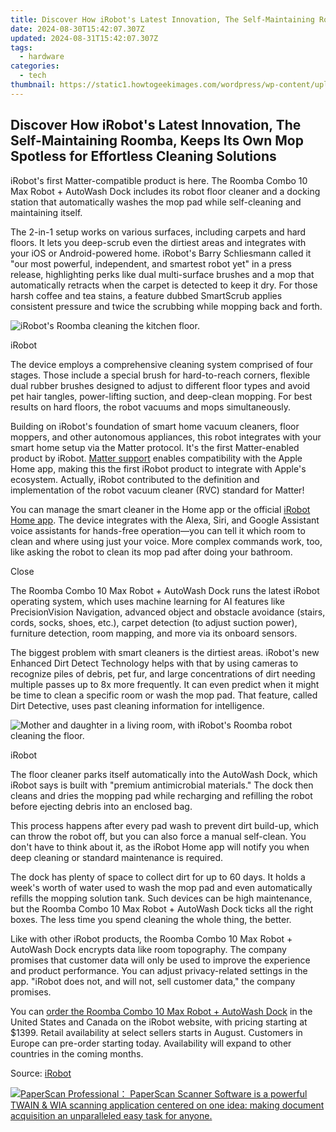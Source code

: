 ```yaml
---
title: Discover How iRobot's Latest Innovation, The Self-Maintaining Roomba, Keeps Its Own Mop Spotless for Effortless Cleaning Solutions
date: 2024-08-30T15:42:07.307Z
updated: 2024-08-31T15:42:07.307Z
tags:
  - hardware
categories:
  - tech
thumbnail: https://static1.howtogeekimages.com/wordpress/wp-content/uploads/2024/07/irobot-roomba-combo-10-max-autowash-left-angle-wide.jpg
---
```


## Discover How iRobot's Latest Innovation, The Self-Maintaining Roomba, Keeps Its Own Mop Spotless for Effortless Cleaning Solutions

iRobot's first Matter-compatible product is here. The Roomba Combo 10 Max Robot + AutoWash Dock includes its robot floor cleaner and a docking station that automatically washes the mop pad while self-cleaning and maintaining itself.

 The 2-in-1 setup works on various surfaces, including carpets and hard floors. It lets you deep-scrub even the dirtiest areas and integrates with your iOS or Android-powered home. iRobot's Barry Schliesmann called it "our most powerful, independent, and smartest robot yet" in a press release, highlighting perks like dual multi-surface brushes and a mop that automatically retracts when the carpet is detected to keep it dry. For those harsh coffee and tea stains, a feature dubbed SmartScrub applies consistent pressure and twice the scrubbing while mopping back and forth.

![iRobot's Roomba cleaning the kitchen floor.](https://static1.howtogeekimages.com/wordpress/wp-content/uploads/2024/07/irobot-roomba-combo-10max-smart-scrub-kitchen-1.jpg) 

iRobot

 The device employs a comprehensive cleaning system comprised of four stages. Those include a special brush for hard-to-reach corners, flexible dual rubber brushes designed to adjust to different floor types and avoid pet hair tangles, power-lifting suction, and deep-clean mopping. For best results on hard floors, the robot vacuums and mops simultaneously.

 Building on iRobot's foundation of smart home vacuum cleaners, floor moppers, and other autonomous appliances, this robot integrates with your smart home setup via the Matter protocol. It's the first Matter-enabled product by iRobot. [Matter support](https://facebook-videos.techidaily.com/2024-approved-enhancing-user-experience-creating-high-roi-animated-ads-for-fb/) enables compatibility with the Apple Home app, making this the first iRobot product to integrate with Apple's ecosystem. Actually, iRobot contributed to the definition and implementation of the robot vacuum cleaner (RVC) standard for Matter!

 You can manage the smart cleaner in the Home app or the official [iRobot Home app](https://www.irobot.com/irobot-home-app.html). The device integrates with the Alexa, Siri, and Google Assistant voice assistants for hands-free operation—you can tell it which room to clean and where using just your voice. More complex commands work, too, like asking the robot to clean its mop pad after doing your bathroom.

Close 

 The Roomba Combo 10 Max Robot + AutoWash Dock runs the latest iRobot operating system, which uses machine learning for AI features like PrecisionVision Navigation, advanced object and obstacle avoidance (stairs, cords, socks, shoes, etc.), carpet detection (to adjust suction power), furniture detection, room mapping, and more via its onboard sensors.

 The biggest problem with smart cleaners is the dirtiest areas. iRobot's new Enhanced Dirt Detect Technology helps with that by using cameras to recognize piles of debris, pet fur, and large concentrations of dirt needing multiple passes up to 8x more frequently. It can even predict when it might be time to clean a specific room or wash the mop pad. That feature, called Dirt Detective, uses past cleaning information for intelligence.

![Mother and daughter in a living room, with iRobot's Roomba robot cleaning the floor.](https://static1.howtogeekimages.com/wordpress/wp-content/uploads/2024/07/irobot-roomba-combo-10max-autowash-living-room-debris-wet-trail-lifestyle-1.jpg) 

iRobot

 The floor cleaner parks itself automatically into the AutoWash Dock, which iRobot says is built with "premium antimicrobial materials." The dock then cleans and dries the mopping pad while recharging and refilling the robot before ejecting debris into an enclosed bag.

 This process happens after every pad wash to prevent dirt build-up, which can throw the robot off, but you can also force a manual self-clean. You don't have to think about it, as the iRobot Home app will notify you when deep cleaning or standard maintenance is required.

 The dock has plenty of space to collect dirt for up to 60 days. It holds a week's worth of water used to wash the mop pad and even automatically refills the mopping solution tank. Such devices can be high maintenance, but the Roomba Combo 10 Max Robot + AutoWash Dock ticks all the right boxes. The less time you spend cleaning the whole thing, the better.

 Like with other iRobot products, the Roomba Combo 10 Max Robot + AutoWash Dock encrypts data like room topography. The company promises that customer data will only be used to improve the experience and product performance. You can adjust privacy-related settings in the app. "iRobot does not, and will not, sell customer data," the company promises.

 You can [order the Roomba Combo 10 Max Robot + AutoWash Dock](https://www.irobot.com/en%5FUS/roomba-combo-10-max-robot-with-autowash-dock/X085020.html) in the United States and Canada on the iRobot website, with pricing starting at $1399\. Retail availability at select sellers starts in August. Customers in Europe can pre-order starting today. Availability will expand to other countries in the coming months.

 Source: [iRobot](https://investor.irobot.com/news-releases/news-release-details/irobot-introduces-roomba-combor-10-max-robot-autowashtm-dock-its)

<ins class="adsbygoogle"
     style="display:block"
     data-ad-format="autorelaxed"
     data-ad-client="ca-pub-7571918770474297"
     data-ad-slot="1223367746"></ins>



<ins class="adsbygoogle"
     style="display:block"
     data-ad-client="ca-pub-7571918770474297"
     data-ad-slot="8358498916"
     data-ad-format="auto"
     data-full-width-responsive="true"></ins>



<!-- affiliate ads begin -->
<a href="https://secure.2checkout.com/order/checkout.php?PRODS=37540879&QTY=1&AFFILIATE=108875&CART=1"><img src="https://paperscan.orpalis.com/img/content/You_prefer_to_use.png" border="0">PaperScan Professional： PaperScan Scanner Software is a powerful TWAIN & WIA scanning application centered on one idea: making document acquisition an unparalleled easy task for anyone.</a>
<!-- affiliate ads end -->